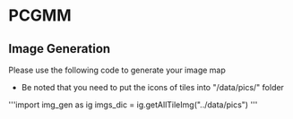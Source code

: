 # PCGMM

## Image Generation
Please use the following code to generate your image map
* Be noted that you need to put the icons of tiles into "/data/pics/" folder

'''import img_gen as ig
imgs_dic = ig.getAllTileImg("../data/pics")
'''